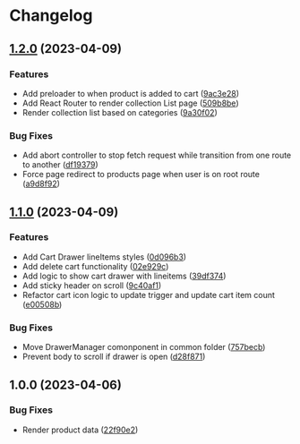 # Changelog

## [1.2.0](https://github.com/kmishal/React-Ecommerce-app/compare/v1.1.0...v1.2.0) (2023-04-09)


### Features

* Add preloader to when product is added to cart ([9ac3e28](https://github.com/kmishal/React-Ecommerce-app/commit/9ac3e28230e5d9f860ccdf7b35503d4af0a42e35))
* Add React Router to render collection List page ([509b8be](https://github.com/kmishal/React-Ecommerce-app/commit/509b8be3377bb2032ba6a9d743fa81467e13b15c))
* Render collection list based on categories ([9a30f02](https://github.com/kmishal/React-Ecommerce-app/commit/9a30f0299907dbb51538b9231e488c4bbeb5533c))


### Bug Fixes

* Add abort controller to stop fetch request while transition from one route to another ([df19379](https://github.com/kmishal/React-Ecommerce-app/commit/df193792df19603d6352173ef97ba92c70c8daa8))
* Force page redirect to products page when user is on root route ([a9d8f92](https://github.com/kmishal/React-Ecommerce-app/commit/a9d8f92e1aef77a28813be06d9e857083c7e963d))

## [1.1.0](https://github.com/kmishal/React-Ecommerce-app/compare/v1.0.0...v1.1.0) (2023-04-09)


### Features

* Add Cart Drawer lineItems styles ([0d096b3](https://github.com/kmishal/React-Ecommerce-app/commit/0d096b39b1b556a1e9ff9e6f23f14763f4b5a4b9))
* Add delete cart functionality ([02e929c](https://github.com/kmishal/React-Ecommerce-app/commit/02e929c4728382ac4b2c47c71cbcfcbe00a2744d))
* Add logic to show cart drawer with lineitems ([39df374](https://github.com/kmishal/React-Ecommerce-app/commit/39df37457b905c96b7aa8e64f4486a44eeb81757))
* Add sticky header on scroll ([9c40af1](https://github.com/kmishal/React-Ecommerce-app/commit/9c40af1227fa27856c7ed59b8e4108c6fc7a46d7))
* Refactor cart icon logic to update trigger and update cart item count ([e00508b](https://github.com/kmishal/React-Ecommerce-app/commit/e00508bd624745cfb5712f017aea410f518b18fb))


### Bug Fixes

* Move DrawerManager comonponent in common folder ([757becb](https://github.com/kmishal/React-Ecommerce-app/commit/757becb0d7d24f99429915c4afb92ceb3def9987))
* Prevent body to scroll if drawer is open ([d28f871](https://github.com/kmishal/React-Ecommerce-app/commit/d28f8714a8e1a7f1278f55fdca1e5083147872f6))

## 1.0.0 (2023-04-06)


### Bug Fixes

* Render product data ([22f90e2](https://github.com/kmishal/React-Ecommerce-app/commit/22f90e23e4a054773972a772272a3da4835b023b))
